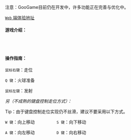 注意：GooGame目前仍在开发中，许多功能正在完善与优化中。

<a href="https://game.wegoon.top" target="_blank">`Web` 端体验地址</a>

#### 游戏介绍：

<br><br>

#### 操作指南：

`鼠标右键`：走位

`Q 键`：火球准备

`鼠标左键`：发射

*另（不成熟的键盘控制走位方式）：*

Tip：由于键盘控制走位实现仍不丝滑，建议不要采用以下方式。

`W 键`：向上移动	$\qquad\qquad$	`S 键`：向下移动			

`A 键`：向左移动	$\qquad\qquad$	`D 键`：向右移动

<br><br>